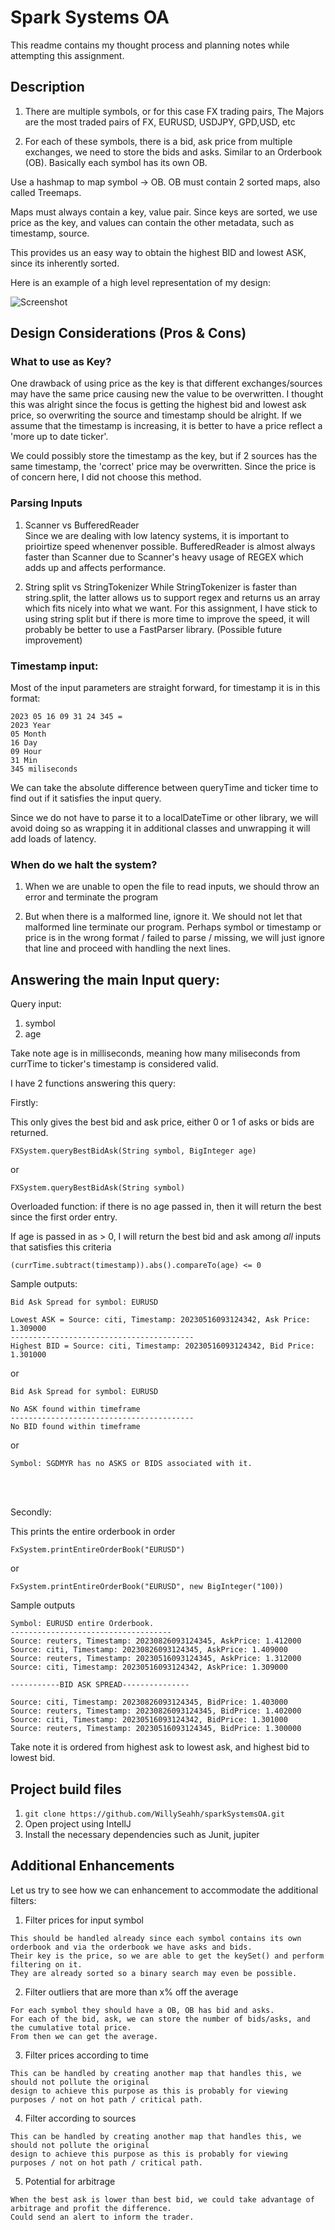 # Spark Systems OA

This readme contains my thought process and planning notes while attempting this assignment. 

## Description

1. There are multiple symbols, or for this case FX trading pairs, The Majors are the most traded
pairs of FX, EURUSD, USDJPY, GPD,USD, etc
   

2. For each of these symbols, there is a bid, ask price from multiple exchanges, we need to store the bids and asks.
Similar to an Orderbook (OB). Basically each symbol has its own OB. 
   
Use a hashmap to map symbol -> OB.
OB must contain 2 sorted maps, also called Treemaps. 

Maps must always contain a key, value pair. Since keys are sorted, we use price as the key, and values can contain the other
metadata, such as timestamp, source. 

This provides us an easy way to obtain the highest BID and lowest ASK, since its inherently sorted.

Here is an example of a high level representation of my design:

![Screenshot](images/highLevelDiagram.png)

## Design Considerations (Pros & Cons)

### What to use as Key?

One drawback of using price as the key is that different exchanges/sources may have the same price
causing new the value to be overwritten. I thought this was alright since the focus is getting the highest bid and
lowest ask price, so overwriting the source and timestamp should be alright. If we assume that the timestamp is increasing, 
it is better to have a price reflect a 'more up to date ticker'. 

We could possibly store the timestamp as the key, but if 2 sources has the same timestamp, the 'correct' price may be overwritten.
Since the price is of concern here, I did not choose this method. 

### Parsing Inputs
1. Scanner vs BufferedReader <br>
Since we are dealing with low latency systems, it is important to prioirtize speed whenenver possible. BufferedReader is almost
   always faster than Scanner due to Scanner's heavy usage of REGEX which adds up and affects performance. 
   


2. String split vs StringTokenizer
While StringTokenizer is faster than string.split, the latter allows us to support regex and returns us an array which 
   fits nicely into what we want. For this assignment, I have stick to using string split but if there is more time to 
   improve the speed, it will probably be better to use a FastParser library. (Possible future improvement)

   
### Timestamp input: 
Most of the input parameters are straight forward, for timestamp it is in this format:

```
2023 05 16 09 31 24 345 = 
2023 Year
05 Month
16 Day
09 Hour
31 Min 
345 miliseconds
```

We can take the absolute difference between queryTime and ticker time to find out if it satisfies the input query. 

Since we do not have to parse it to a localDateTime or other library, we will avoid doing so as wrapping it in additional classes
and unwrapping it will add loads of latency. 

### When do we halt the system? 
1. When we are unable to open the file to read inputs, we should throw an error and terminate the program


2. But when there is a malformed line, ignore it. We should not let that malformed line terminate our program. Perhaps symbol or
timestamp or price is in the wrong format / failed to parse / missing, we will just ignore that line and proceed with handling the next lines. 

## Answering the main Input query:
Query input: 
1. symbol
2. age

Take note age is in milliseconds, meaning how many miliseconds from currTime to ticker's timestamp is considered valid.

I have 2 functions answering this query:

Firstly:

This only gives the best bid and ask price, either 0 or 1 of asks or bids are returned. 
```
FXSystem.queryBestBidAsk(String symbol, BigInteger age)
```
or
```
FXSystem.queryBestBidAsk(String symbol)
```
Overloaded function: if there is no age passed in, then it will return the best since the first order entry. 

If age is passed in as > 0, I will return the best bid and ask among *all* inputs
that satisfies this criteria

`(currTime.subtract(timestamp)).abs().compareTo(age) <= 0`

Sample outputs:
```
Bid Ask Spread for symbol: EURUSD

Lowest ASK = Source: citi, Timestamp: 20230516093124342, Ask Price: 1.309000 
----------------------------------------- 
Highest BID = Source: citi, Timestamp: 20230516093124342, Bid Price: 1.301000 
```

or
```
Bid Ask Spread for symbol: EURUSD

No ASK found within timeframe 
----------------------------------------- 
No BID found within timeframe 
```

or
```
Symbol: SGDMYR has no ASKS or BIDS associated with it.
```

<br>
<br>

Secondly:

This prints the entire orderbook in order

```
FxSystem.printEntireOrderBook("EURUSD")
```

or 
```
FxSystem.printEntireOrderBook("EURUSD", new BigInteger("100))
```


Sample outputs
```
Symbol: EURUSD entire Orderbook. 
------------------------------------
Source: reuters, Timestamp: 20230826093124345, AskPrice: 1.412000
Source: citi, Timestamp: 20230826093124345, AskPrice: 1.409000
Source: reuters, Timestamp: 20230516093124345, AskPrice: 1.312000
Source: citi, Timestamp: 20230516093124342, AskPrice: 1.309000

-----------BID ASK SPREAD---------------

Source: citi, Timestamp: 20230826093124345, BidPrice: 1.403000
Source: reuters, Timestamp: 20230826093124345, BidPrice: 1.402000
Source: citi, Timestamp: 20230516093124342, BidPrice: 1.301000
Source: reuters, Timestamp: 20230516093124345, BidPrice: 1.300000
```
Take note it is ordered from highest ask to lowest ask, and highest bid to lowest bid. 

## Project build files
1. `git clone https://github.com/WillySeahh/sparkSystemsOA.git`
2. Open project using IntellJ
3. Install the necessary dependencies such as Junit, jupiter
   

## Additional Enhancements

Let us try to see how we can enhancement to accommodate the additional filters:

1. Filter prices for input symbol
```
This should be handled already since each symbol contains its own orderbook and via the orderbook we have asks and bids.
Their key is the price, so we are able to get the keySet() and perform filtering on it. 
They are already sorted so a binary search may even be possible. 
```

2. Filter outliers that are more than x% off the average
```
For each symbol they should have a OB, OB has bid and asks. 
For each of the bid, ask, we can store the number of bids/asks, and the cumulative total price.
From then we can get the average. 
```

3. Filter prices according to time
```
This can be handled by creating another map that handles this, we should not pollute the original
design to achieve this purpose as this is probably for viewing purposes / not on hot path / critical path.
```

4. Filter according to sources
```
This can be handled by creating another map that handles this, we should not pollute the original
design to achieve this purpose as this is probably for viewing purposes / not on hot path / critical path.
```

5. Potential for arbitrage
```
When the best ask is lower than best bid, we could take advantage of arbitrage and profit the difference. 
Could send an alert to inform the trader. 
```

